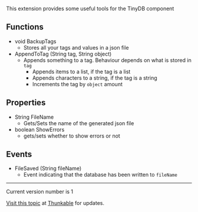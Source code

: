This extension provides some useful tools for the TinyDB component

## Functions
* void BackupTags
  * Stores all your tags and values in a json file
* AppendToTag (String tag, String object)
  * Appends something to a tag. Behaviour depends on what is stored in `tag`
    * Appends items to a list, if the tag is a list
    * Appends characters to a string, if the tag is a string
    * Increments the tag by `object` amount

## Properties
* String FileName
  * Gets/Sets the name of the generated json file
* boolean ShowErrors
  * gets/sets whether to show errors or not

## Events
* FileSaved (String fileName)
  * Event indicating that the database has been written to `fileName`

---

Current version number is 1

[Visit this topic](https://community.thunkable.com/t/free-tinydbtools-extension/24781) at [Thunkable](http:/thunkable.com) for updates.
